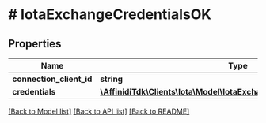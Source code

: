 # # IotaExchangeCredentialsOK

## Properties

| Name                     | Type                                                                                                                | Description | Notes |
| ------------------------ | ------------------------------------------------------------------------------------------------------------------- | ----------- | ----- |
| **connection_client_id** | **string**                                                                                                          |             |
| **credentials**          | [**\AffinidiTdk\Clients\Iota\Model\IotaExchangeCredentialsOKCredentials**](IotaExchangeCredentialsOKCredentials.md) |             |

[[Back to Model list]](../../README.md#models) [[Back to API list]](../../README.md#endpoints) [[Back to README]](../../README.md)
